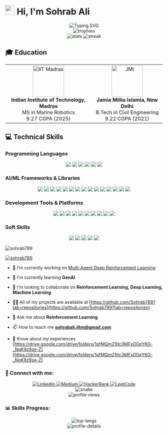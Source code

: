 # <img src="https://raw.githubusercontent.com/MartinHeinz/MartinHeinz/master/wave.gif" width="30px"> Hi, I'm Sohrab Ali

<div align="center">
  <img src="https://readme-typing-svg.herokuapp.com?font=Fira+Code&weight=500&size=40&pause=1000&color=2E8B57&center=true&vCenter=true&width=600&height=100&lines=Artificial+Intelligence+Engineer;Deep+Reinforcement+Learning;Multi-Agent+Systems;Computer+Vision" alt="Typing SVG" />
</div>

<div align="center">
  <img src="https://github-profile-trophy.vercel.app/?username=sohrab789&theme=radical&no-frame=false&no-bg=true&margin-w=4&row=1" alt="trophies" />
</div>

<div align="center">
  <img src="https://github-readme-stats.vercel.app/api?username=sohrab789&show_icons=true&theme=radical" alt="stats" />
  <img src="https://github-readme-streak-stats.herokuapp.com/?user=sohrab789&theme=radical" alt="streak" />
</div>

## 🎓 Education

<div align="center">
  <table>
    <tr>
      <td align="center">
        <img src="https://upload.wikimedia.org/wikipedia/en/thumb/6/69/IIT_Madras_Logo.svg/1200px-IIT_Madras_Logo.svg.png" width="100px" alt="IIT Madras"/>
        <br />
        <b>Indian Institute of Technology, Madras</b>
        <br />
        MS in Marine Robotics
        <br />
        9.27 CGPA (2025)
      </td>
      <td align="center">
        <img src="https://upload.wikimedia.org/wikipedia/en/thumb/4/4c/Jamia_Millia_Islamia_Logo.svg/1200px-Jamia_Millia_Islamia_Logo.svg.png" width="100px" alt="JMI"/>
        <br />
        <b>Jamia Millia Islamia, New Delhi</b>
        <br />
        B.Tech in Civil Engineering
        <br />
        9.22 CGPA (2021)
      </td>
    </tr>
  </table>
</div>

## 💻 Technical Skills

### Programming Languages
<div align="center">
  <img src="https://img.shields.io/badge/Python-3776AB?style=for-the-badge&logo=python&logoColor=white" />
  <img src="https://img.shields.io/badge/C++-00599C?style=for-the-badge&logo=c%2B%2B&logoColor=white" />
  <img src="https://img.shields.io/badge/MATLAB-0076A8?style=for-the-badge&logo=mathworks&logoColor=white" />
  <img src="https://img.shields.io/badge/LaTeX-47A141?style=for-the-badge&logo=latex&logoColor=white" />
  <img src="https://img.shields.io/badge/HTML5-E34F26?style=for-the-badge&logo=html5&logoColor=white" />
  <img src="https://img.shields.io/badge/CSS3-1572B6?style=for-the-badge&logo=css3&logoColor=white" />
</div>

### AI/ML Frameworks & Libraries
<div align="center">
  <img src="https://img.shields.io/badge/PyTorch-EE4C2C?style=for-the-badge&logo=pytorch&logoColor=white" />
  <img src="https://img.shields.io/badge/TensorFlow-FF6F00?style=for-the-badge&logo=tensorflow&logoColor=white" />
  <img src="https://img.shields.io/badge/Keras-D00000?style=for-the-badge&logo=keras&logoColor=white" />
  <img src="https://img.shields.io/badge/HuggingFace-FF6F00?style=for-the-badge&logo=huggingface&logoColor=white" />
  <img src="https://img.shields.io/badge/OpenCV-5C3EE8?style=for-the-badge&logo=opencv&logoColor=white" />
  <img src="https://img.shields.io/badge/YOLO-00FFFF?style=for-the-badge&logo=yolo&logoColor=black" />
  <img src="https://img.shields.io/badge/Scikit_Learn-F7931E?style=for-the-badge&logo=scikit-learn&logoColor=white" />
  <img src="https://img.shields.io/badge/NumPy-013243?style=for-the-badge&logo=numpy&logoColor=white" />
  <img src="https://img.shields.io/badge/Pandas-150458?style=for-the-badge&logo=pandas&logoColor=white" />
  <img src="https://img.shields.io/badge/Matplotlib-11557C?style=for-the-badge&logo=matplotlib&logoColor=white" />
  <img src="https://img.shields.io/badge/Seaborn-0A0A0A?style=for-the-badge&logo=seaborn&logoColor=white" />
  <img src="https://img.shields.io/badge/Gym-0081A5?style=for-the-badge&logo=gym&logoColor=white" />
  <img src="https://img.shields.io/badge/Docker-2496ED?style=for-the-badge&logo=docker&logoColor=white" />
  <img src="https://img.shields.io/badge/Tensorboard-FF6F00?style=for-the-badge&logo=tensorflow&logoColor=white" />
  <img src="https://img.shields.io/badge/NLTK-7CCB5B?style=for-the-badge&logo=nltk&logoColor=white" />
</div>

### Development Tools & Platforms
<div align="center">
  <img src="https://img.shields.io/badge/Tableau-E97627?style=for-the-badge&logo=tableau&logoColor=white" />
  <img src="https://img.shields.io/badge/Excel-217346?style=for-the-badge&logo=microsoft-excel&logoColor=white" />
  <img src="https://img.shields.io/badge/PowerPoint-B7472A?style=for-the-badge&logo=microsoft-powerpoint&logoColor=white" />
  <img src="https://img.shields.io/badge/MySQL-4479A1?style=for-the-badge&logo=mysql&logoColor=white" />
  <img src="https://img.shields.io/badge/GitHub-181717?style=for-the-badge&logo=github&logoColor=white" />
  <img src="https://img.shields.io/badge/Canva-00C4CC?style=for-the-badge&logo=canva&logoColor=white" />
  <img src="https://img.shields.io/badge/PyCharm-000000?style=for-the-badge&logo=pycharm&logoColor=white" />
  <img src="https://img.shields.io/badge/Jupyter-F37626?style=for-the-badge&logo=jupyter&logoColor=white" />
  <img src="https://img.shields.io/badge/VS_Code-007ACC?style=for-the-badge&logo=visual-studio-code&logoColor=white" />
  <img src="https://img.shields.io/badge/Google_Colab-F9AB00?style=for-the-badge&logo=google-colab&logoColor=white" />
</div>

### Soft Skills
<div align="center">
  <img src="https://img.shields.io/badge/Leadership-FF6B6B?style=for-the-badge&logo=leadership&logoColor=white" />
  <img src="https://img.shields.io/badge/Teamwork-4CAF50?style=for-the-badge&logo=teamwork&logoColor=white" />
  <img src="https://img.shields.io/badge/Communication-2196F3?style=for-the-badge&logo=communication&logoColor=white" />
  <img src="https://img.shields.io/badge/Versatility-9C27B0?style=for-the-badge&logo=versatility&logoColor=white" />
  <img src="https://img.shields.io/badge/Adaptability-FF9800?style=for-the-badge&logo=adaptability&logoColor=white" />
</div>

<p align="left"> <img src="https://komarev.com/ghpvc/?username=sohrab789&label=Profile%20views&color=0e75b6&style=flat" alt="sohrab789" /> </p>

<p align="left"> <a href="https://github.com/ryo-ma/github-profile-trophy"><img src="https://github-profile-trophy.vercel.app/?username=sohrab789" alt="sohrab789" /></a> </p>

- 🔭 I'm currently working on [Multi-Agent Deep Reinforcement Learning](https://github.com/MarineAutonomy/makara/tree/Ray_Training)

- 🌱 I'm currently learning **GenAI**

- 👯 I'm looking to collaborate on **Reinforcement Learning, Deep Learning, Machine Learning**

- 👨‍💻 All of my projects are available at [https://github.com/Sohrab789?tab=repositories](https://github.com/Sohrab789?tab=repositories)

- 💬 Ask me about **Reinforcement Learning**

- 📫 How to reach me **sohrabali.iitm@gmail.com**

- 📄 Know about my experiences [https://drive.google.com/drive/folders/1pfMQm21tlc3MFxD0qYKG-_NqK9z9se-Z](https://drive.google.com/drive/folders/1pfMQm21tlc3MFxD0qYKG-_NqK9z9se-Z)

<h3 align="left">🤝 Connect with me:</h3>

<div align="center">
  <a href="https://www.linkedin.com/in/sohrab-ali-241ba072/" target="_blank">
    <img src="https://img.shields.io/badge/LinkedIn-0077B5?style=for-the-badge&logo=linkedin&logoColor=white" alt="LinkedIn"/>
  </a>
  <a href="https://medium.com/@sohrab" target="_blank">
    <img src="https://img.shields.io/badge/Medium-12100E?style=for-the-badge&logo=medium&logoColor=white" alt="Medium"/>
  </a>
  <a href="https://www.hackerrank.com/modsohrabali" target="_blank">
    <img src="https://img.shields.io/badge/HackerRank-2EC866?style=for-the-badge&logo=hackerrank&logoColor=white" alt="HackerRank"/>
  </a>
  <a href="https://leetcode.com/sohrab789/" target="_blank">
    <img src="https://img.shields.io/badge/LeetCode-FFA116?style=for-the-badge&logo=leetcode&logoColor=black" alt="LeetCode"/>
  </a>
</div>

<div align="center">
  <img src="https://github.com/sohrab789/sohrab789/blob/output/github-contribution-grid-snake-dark.svg" alt="snake" />
</div>

<div align="center">
  <img src="https://komarev.com/ghpvc/?username=sohrab789&label=Profile%20views&color=0e75b6&style=flat" alt="profile views" />
</div>

<h3 align="left">📊 Skills Progress:</h3>

<div align="center">
  <img src="https://github-readme-stats.vercel.app/api/top-langs/?username=sohrab789&layout=compact&theme=radical" alt="top-langs" />
</div>

<div align="center">
  <img src="https://github-profile-summary-cards.vercel.app/api/cards/profile-details?username=sohrab789&theme=radical" alt="profile-details" />
</div>

